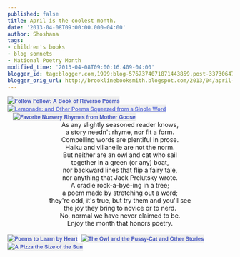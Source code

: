 ```yaml
---
published: false
title: April is the coolest month.
date: '2013-04-08T09:00:00.000-04:00'
author: Shoshana
tags:
- children's books
- blog sonnets
- National Poetry Month
modified_time: '2013-04-08T09:00:16.409-04:00'
blogger_id: tag:blogger.com,1999:blog-5767374071871443859.post-3373064793137731192
blogger_orig_url: http://brooklinebooksmith.blogspot.com/2013/04/april-is-coolest-month.html
---
```


<div class="separator" style="clear: both; text-align: left;"><a href="http://www.brooklinebooksmith-shop.com/book/v/9780803737693" style="background-color: #eeeeee; clear: left; color: #4b5cc3; display: inline !important; font-family: 'Helvetica neue', Helvetica, Arial, Verdana, sans-serif; font-size: 12px; font-weight: bold; line-height: 18px; margin-bottom: 1em; margin-right: 1em; text-decoration: none;"><img src="http://images.booksense.com/images/books/693/737/FC9780803737693.JPG" style="border: 0px;" title="Follow Follow: A Book of Reverso Poems" /></a>&nbsp;<a href="http://www.brooklinebooksmith-shop.com/book/v/9781250018946" style="background-color: #eeeeee; color: #6475dc; font-family: 'Helvetica neue', Helvetica, Arial, Verdana, sans-serif; font-size: 12px; font-weight: bold; line-height: 18px;"><img src="http://images.booksense.com/images/books/946/018/FC9781250018946.JPG" style="border: 0px;" title="Lemonade: and Other Poems Squeezed from a Single Word" /></a><a href="http://www.brooklinebooksmith-shop.com/book/v/9780867130973" style="background-color: #eeeeee; color: #4b5cc3; font-family: 'Helvetica neue', Helvetica, Arial, Verdana, sans-serif; font-size: 12px; font-weight: bold; line-height: 18px; margin-left: 1em; margin-right: 1em; text-align: left; text-decoration: none;"><img src="http://images.booksense.com/images/books/973/130/FC9780867130973.JPG" style="border: 0px;" title="Favorite Nursery Rhymes from Mother Goose" /></a></div><div style="text-align: center;">As any slightly seasoned reader knows,</div><div style="text-align: center;">a story needn't rhyme, nor fit a form.</div><div style="text-align: center;">Compelling words are plentiful in prose.</div><div style="text-align: center;">Haiku and villanelle are not the norm.</div><div style="text-align: center;">But neither are an owl and cat who sail</div><div style="text-align: center;">together in a green (or any) boat,</div><div style="text-align: center;">nor backward lines that flip a fairy tale,</div><div style="text-align: center;">nor anything that Jack Prelutsky wrote.</div><div style="text-align: center;">A cradle rock-a-bye-ing in a tree;</div><div style="text-align: center;">a poem made by stretching out a word;</div><div style="text-align: center;">they're odd, it's true, but try them and you'll see</div><div style="text-align: center;">the joy they bring to novice or to nerd.</div><div style="text-align: center;">No, normal we have never claimed to be.</div><div style="text-align: center;">Enjoy the month that honors poetry.</div><br /><a href="http://www.brooklinebooksmith-shop.com/book/v/9781423108054" style="background-color: #eeeeee; color: #4b5cc3; font-family: 'Helvetica neue', Helvetica, Arial, Verdana, sans-serif; font-size: 12px; font-weight: bold; line-height: 18px; text-align: center; text-decoration: none;"><img src="http://images.booksense.com/images/books/054/108/FC9781423108054.JPG" style="border: 0px;" title="Poems to Learn by Heart" /></a>&nbsp;&nbsp;<a href="http://www.brooklinebooksmith-shop.com/book/v/9780712358767" style="background-color: #eeeeee; color: #4b5cc3; font-family: 'Helvetica neue', Helvetica, Arial, Verdana, sans-serif; font-size: 12px; font-weight: bold; line-height: 18px; text-align: center; text-decoration: none;"><img src="http://images.booksense.com/images/books/767/358/FC9780712358767.JPG" style="border: 0px;" title="The Owl and the Pussy-Cat and Other Stories" /></a>&nbsp; &nbsp;<a href="http://www.brooklinebooksmith-shop.com/book/v/9780062239518" style="background-color: #eeeeee; color: #4b5cc3; font-family: 'Helvetica neue', Helvetica, Arial, Verdana, sans-serif; font-size: 12px; font-weight: bold; line-height: 18px; text-align: center; text-decoration: none;"><img src="http://images.booksense.com/images/books/518/239/FC9780062239518.JPG" style="border: 0px;" title="A Pizza the Size of the Sun" /></a>&nbsp;